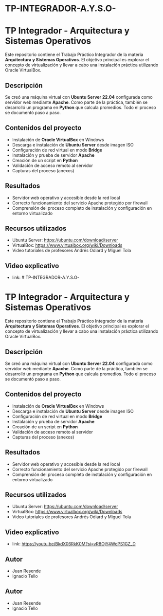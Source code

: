 # TP-INTEGRADOR-A.Y.S.O-
# TP Integrador - Arquitectura y Sistemas Operativos

Este repositorio contiene el Trabajo Práctico Integrador de la materia **Arquitectura y Sistemas Operativos**. El objetivo principal es explorar el concepto de virtualización y llevar a cabo una instalación práctica utilizando Oracle VirtualBox.

## Descripción

Se creó una máquina virtual con **Ubuntu Server 22.04** configurada como servidor web mediante **Apache**. Como parte de la práctica, también se desarrolló un programa en **Python** que calcula promedios. Todo el proceso se documentó paso a paso.

## Contenidos del proyecto

- Instalación de **Oracle VirtualBox** en Windows
- Descarga e instalación de **Ubuntu Server** desde imagen ISO
- Configuración de red virtual en modo **Bridge**
- Instalación y prueba de servidor **Apache**
- Creación de un script en **Python**
- Validación de acceso remoto al servidor
- Capturas del proceso (anexos)

## Resultados

- Servidor web operativo y accesible desde la red local
- Correcto funcionamiento del servicio Apache protegido por firewall
- Comprensión del proceso completo de instalación y configuración en entorno virtualizado

## Recursos utilizados

- Ubuntu Server: https://ubuntu.com/download/server  
- VirtualBox: https://www.virtualbox.org/wiki/Downloads  
- Video tutoriales de profesores Andrés Odiard y Miguel Tola

## Video explicativo
- link: # TP-INTEGRADOR-A.Y.S.O-
# TP Integrador - Arquitectura y Sistemas Operativos

Este repositorio contiene el Trabajo Práctico Integrador de la materia **Arquitectura y Sistemas Operativos**. El objetivo principal es explorar el concepto de virtualización y llevar a cabo una instalación práctica utilizando Oracle VirtualBox.

## Descripción

Se creó una máquina virtual con **Ubuntu Server 22.04** configurada como servidor web mediante **Apache**. Como parte de la práctica, también se desarrolló un programa en **Python** que calcula promedios. Todo el proceso se documentó paso a paso.

## Contenidos del proyecto

- Instalación de **Oracle VirtualBox** en Windows
- Descarga e instalación de **Ubuntu Server** desde imagen ISO
- Configuración de red virtual en modo **Bridge**
- Instalación y prueba de servidor **Apache**
- Creación de un script en **Python**
- Validación de acceso remoto al servidor
- Capturas del proceso (anexos)

## Resultados

- Servidor web operativo y accesible desde la red local
- Correcto funcionamiento del servicio Apache protegido por firewall
- Comprensión del proceso completo de instalación y configuración en entorno virtualizado

## Recursos utilizados

- Ubuntu Server: https://ubuntu.com/download/server  
- VirtualBox: https://www.virtualbox.org/wiki/Downloads  
- Video tutoriales de profesores Andrés Odiard y Miguel Tola

## Video explicativo
- link: https://youtu.be/BkdX06RkK0M?si=vR8OjY4WcPS1GZ_D
## Autor

- Juan Resende
- Ignacio Tello
## Autor

- Juan Resende
- Ignacio Tello
